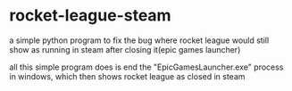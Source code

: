 # rocket-league-steam
a simple python program to fix the bug where rocket league would still show as running in steam after closing it(epic games launcher)


all this simple program does is end the "EpicGamesLauncher.exe" process in windows, which then shows rocket league as closed in steam
